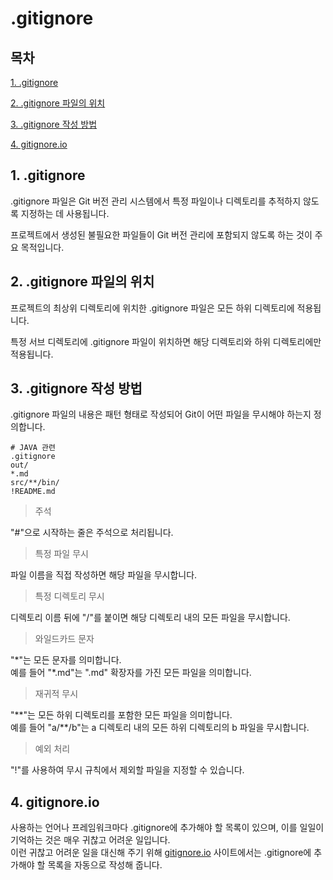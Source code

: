 # .gitignore

## 목차

[1. .gitignore](#1-gitignore)

[2. .gitignore 파일의 위치](#2-gitignore-파일의-위치)

[3. .gitignore 작성 방법](#3-gitignore-작성-방법)

[4. gitignore.io](#4-gitignoreio)

## 1. .gitignore

.gitignore 파일은 Git 버전 관리 시스템에서 특정 파일이나 디렉토리를 추적하지 않도록 지정하는 데 사용됩니다.

프로젝트에서 생성된 불필요한 파일들이 Git 버전 관리에 포함되지 않도록 하는 것이 주요 목적입니다.

## 2. .gitignore 파일의 위치

프로젝트의 최상위 디렉토리에 위치한 .gitignore 파일은 모든 하위 디렉토리에 적용됩니다.

특정 서브 디렉토리에 .gitignore 파일이 위치하면 해당 디렉토리와 하위 디렉토리에만 적용됩니다.

## 3. .gitignore 작성 방법

.gitignore 파일의 내용은 패턴 형태로 작성되어 Git이 어떤 파일을 무시해야 하는지 정의합니다.

```
# JAVA 관련
.gitignore
out/
*.md
src/**/bin/
!README.md
```

> 주석

"#"으로 시작하는 줄은 주석으로 처리됩니다.

> 특정 파일 무시

파일 이름을 직접 작성하면 해당 파일을 무시합니다.

> 특정 디렉토리 무시

디렉토리 이름 뒤에 "/"를 붙이면 해당 디렉토리 내의 모든 파일을 무시합니다.

> 와일드카드 문자

"\*"는 모든 문자를 의미합니다.<br>
예를 들어 "*.md"는 ".md" 확장자를 가진 모든 파일을 의미합니다.

> 재귀적 무시

"\**"는 모든 하위 디렉토리를 포함한 모든 파일을 의미합니다.<br>
예를 들어 "a/**/b"는 a 디렉토리 내의 모든 하위 디렉토리의 b 파일을 무시합니다.

> 예외 처리

"!"를 사용하여 무시 규칙에서 제외할 파일을 지정할 수 있습니다.

## 4. gitignore.io

사용하는 언어나 프레임워크마다 .gitignore에 추가해야 할 목록이 있으며, 이를 일일이 기억하는 것은 매우 귀찮고 어려운 일입니다.<br>
이런 귀찮고 어려운 일을 대신해 주기 위해 <a href="https://www.toptal.com/developers/gitignore" target="_blank">gitignore.io</a> 사이트에서는 .gitignore에 추가해야 할 목록을 자동으로 작성해 줍니다.